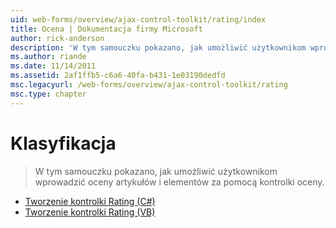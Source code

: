 ```yaml
---
uid: web-forms/overview/ajax-control-toolkit/rating/index
title: Ocena | Dokumentacja firmy Microsoft
author: rick-anderson
description: 'W tym samouczku pokazano, jak umożliwić użytkownikom wprowadzić oceny artykułów i elementów za pomocą kontrolki oceny.'
ms.author: riande
ms.date: 11/14/2011
ms.assetid: 2af1ffb5-c6a6-40fa-b431-1e03190dedfd
msc.legacyurl: /web-forms/overview/ajax-control-toolkit/rating
msc.type: chapter
---
```

<a name="rating"></a>Klasyfikacja
====================
> W tym samouczku pokazano, jak umożliwić użytkownikom wprowadzić oceny artykułów i elementów za pomocą kontrolki oceny.


- [Tworzenie kontrolki Rating (C#)](creating-a-rating-control-cs.md)
- [Tworzenie kontrolki Rating (VB)](creating-a-rating-control-vb.md)
